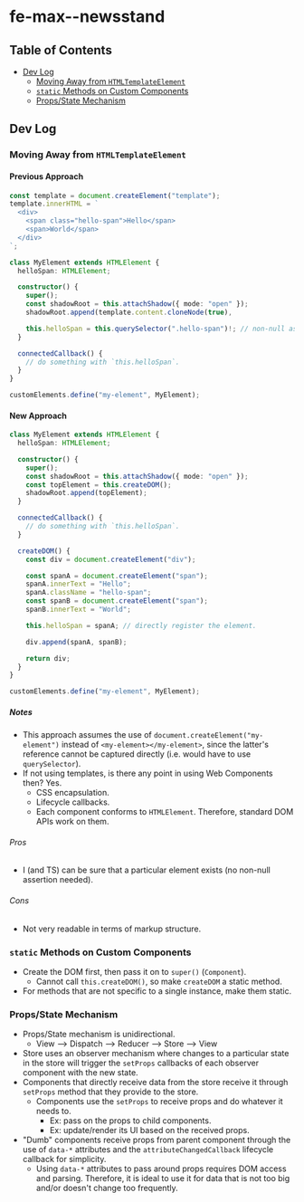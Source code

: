 # fe-max--newsstand

## Table of Contents

- [Dev Log](#dev-log)
  - [Moving Away from `HTMLTemplateElement`](#moving-away-from-htmltemplateelement)
  - [`static` Methods on Custom Components](#static-methods-on-custom-components)
  - [Props/State Mechanism](#propsstate-mechanism)

## Dev Log

### Moving Away from `HTMLTemplateElement`

#### Previous Approach

```ts
const template = document.createElement("template");
template.innerHTML = `
  <div>
    <span class="hello-span">Hello</span>
    <span>World</span>
  </div>
`;

class MyElement extends HTMLElement {
  helloSpan: HTMLElement;

  constructor() {
    super();
    const shadowRoot = this.attachShadow({ mode: "open" });
    shadowRoot.append(template.content.cloneNode(true),

    this.helloSpan = this.querySelector(".hello-span")!; // non-null assertion
  }

  connectedCallback() {
    // do something with `this.helloSpan`.
  }
}

customElements.define("my-element", MyElement);
```

#### New Approach

```ts
class MyElement extends HTMLElement {
  helloSpan: HTMLElement;

  constructor() {
    super();
    const shadowRoot = this.attachShadow({ mode: "open" });
    const topElement = this.createDOM();
    shadowRoot.append(topElement);
  }

  connectedCallback() {
    // do something with `this.helloSpan`.
  }

  createDOM() {
    const div = document.createElement("div");

    const spanA = document.createElement("span");
    spanA.innerText = "Hello";
    spanA.className = "hello-span";
    const spanB = document.createElement("span");
    spanB.innerText = "World";

    this.helloSpan = spanA; // directly register the element.

    div.append(spanA, spanB);

    return div;
  }
}

customElements.define("my-element", MyElement);
```

##### Notes

- This approach assumes the use of `document.createElement("my-element")` instead of `<my-element></my-element>`, since the latter's reference cannot be captured directly (i.e. would have to use `querySelector`).
- If not using templates, is there any point in using Web Components then? Yes.
  - CSS encapsulation.
  - Lifecycle callbacks.
  - Each component conforms to `HTMLElement`. Therefore, standard DOM APIs work on them.

###### Pros

- I (and TS) can be sure that a particular element exists (no non-null assertion needed).

###### Cons

- Not very readable in terms of markup structure.

### `static` Methods on Custom Components

- Create the DOM first, then pass it on to `super()` (`Component`).
  - Cannot call `this.createDOM()`, so make `createDOM` a static method.
- For methods that are not specific to a single instance, make them static.

### Props/State Mechanism

- Props/State mechanism is unidirectional.
  - View --> Dispatch --> Reducer --> Store --> View
- Store uses an observer mechanism where changes to a particular state in the store will trigger the `setProps` callbacks of each observer component with the new state.
- Components that directly receive data from the store receive it through `setProps` method that they provide to the store.
  - Components use the `setProps` to receive props and do whatever it needs to.
    - Ex: pass on the props to child components.
    - Ex: update/render its UI based on the received props.
- "Dumb" components receive props from parent component through the use of `data-*` attributes and the `attributeChangedCallback` lifecycle callback for simplicity.
  - Using `data-*` attributes to pass around props requires DOM access and parsing. Therefore, it is ideal to use it for data that is not too big and/or doesn't change too frequently.
